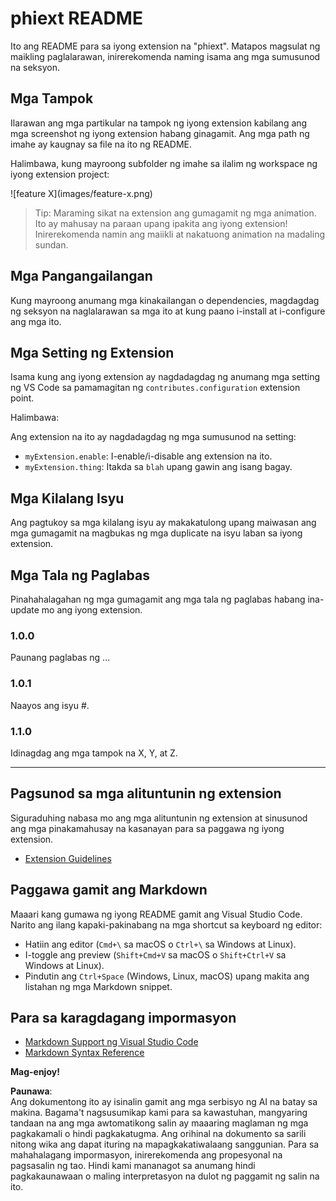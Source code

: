 # phiext README

Ito ang README para sa iyong extension na "phiext". Matapos magsulat ng maikling paglalarawan, inirerekomenda naming isama ang mga sumusunod na seksyon.

## Mga Tampok

Ilarawan ang mga partikular na tampok ng iyong extension kabilang ang mga screenshot ng iyong extension habang ginagamit. Ang mga path ng imahe ay kaugnay sa file na ito ng README.

Halimbawa, kung mayroong subfolder ng imahe sa ilalim ng workspace ng iyong extension project:

\!\[feature X\]\(images/feature-x.png\)

> Tip: Maraming sikat na extension ang gumagamit ng mga animation. Ito ay mahusay na paraan upang ipakita ang iyong extension! Inirerekomenda namin ang maiikli at nakatuong animation na madaling sundan.

## Mga Pangangailangan

Kung mayroong anumang mga kinakailangan o dependencies, magdagdag ng seksyon na naglalarawan sa mga ito at kung paano i-install at i-configure ang mga ito.

## Mga Setting ng Extension

Isama kung ang iyong extension ay nagdadagdag ng anumang mga setting ng VS Code sa pamamagitan ng `contributes.configuration` extension point.

Halimbawa:

Ang extension na ito ay nagdadagdag ng mga sumusunod na setting:

* `myExtension.enable`: I-enable/i-disable ang extension na ito.
* `myExtension.thing`: Itakda sa `blah` upang gawin ang isang bagay.

## Mga Kilalang Isyu

Ang pagtukoy sa mga kilalang isyu ay makakatulong upang maiwasan ang mga gumagamit na magbukas ng mga duplicate na isyu laban sa iyong extension.

## Mga Tala ng Paglabas

Pinahahalagahan ng mga gumagamit ang mga tala ng paglabas habang ina-update mo ang iyong extension.

### 1.0.0

Paunang paglabas ng ...

### 1.0.1

Naayos ang isyu #.

### 1.1.0

Idinagdag ang mga tampok na X, Y, at Z.

---

## Pagsunod sa mga alituntunin ng extension

Siguraduhing nabasa mo ang mga alituntunin ng extension at sinusunod ang mga pinakamahusay na kasanayan para sa paggawa ng iyong extension.

* [Extension Guidelines](https://code.visualstudio.com/api/references/extension-guidelines)

## Paggawa gamit ang Markdown

Maaari kang gumawa ng iyong README gamit ang Visual Studio Code. Narito ang ilang kapaki-pakinabang na mga shortcut sa keyboard ng editor:

* Hatiin ang editor (`Cmd+\` sa macOS o `Ctrl+\` sa Windows at Linux).
* I-toggle ang preview (`Shift+Cmd+V` sa macOS o `Shift+Ctrl+V` sa Windows at Linux).
* Pindutin ang `Ctrl+Space` (Windows, Linux, macOS) upang makita ang listahan ng mga Markdown snippet.

## Para sa karagdagang impormasyon

* [Markdown Support ng Visual Studio Code](http://code.visualstudio.com/docs/languages/markdown)
* [Markdown Syntax Reference](https://help.github.com/articles/markdown-basics/)

**Mag-enjoy!**

**Paunawa**:  
Ang dokumentong ito ay isinalin gamit ang mga serbisyo ng AI na batay sa makina. Bagama't nagsusumikap kami para sa kawastuhan, mangyaring tandaan na ang mga awtomatikong salin ay maaaring maglaman ng mga pagkakamali o hindi pagkakatugma. Ang orihinal na dokumento sa sarili nitong wika ang dapat ituring na mapagkakatiwalaang sanggunian. Para sa mahahalagang impormasyon, inirerekomenda ang propesyonal na pagsasalin ng tao. Hindi kami mananagot sa anumang hindi pagkakaunawaan o maling interpretasyon na dulot ng paggamit ng salin na ito.